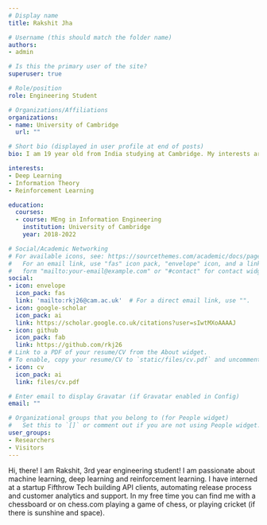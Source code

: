 ```yaml
---
# Display name
title: Rakshit Jha

# Username (this should match the folder name)
authors:
- admin

# Is this the primary user of the site?
superuser: true

# Role/position
role: Engineering Student

# Organizations/Affiliations
organizations:
- name: University of Cambridge
  url: ""

# Short bio (displayed in user profile at end of posts)
bio: I am 19 year old from India studying at Cambridge. My interests are in machine learning and deep learning.

interests:
- Deep Learning
- Information Theory
- Reinforcement Learning

education:
  courses:
  - course: MEng in Information Engineering
    institution: University of Cambridge
    year: 2018-2022

# Social/Academic Networking
# For available icons, see: https://sourcethemes.com/academic/docs/page-builder/#icons
#   For an email link, use "fas" icon pack, "envelope" icon, and a link in the
#   form "mailto:your-email@example.com" or "#contact" for contact widget.
social:
- icon: envelope
  icon_pack: fas
  link: 'mailto:rkj26@cam.ac.uk'  # For a direct email link, use "".
- icon: google-scholar
  icon_pack: ai
  link: https://scholar.google.co.uk/citations?user=sIwtMXoAAAAJ
- icon: github
  icon_pack: fab
  link: https://github.com/rkj26
# Link to a PDF of your resume/CV from the About widget.
# To enable, copy your resume/CV to `static/files/cv.pdf` and uncomment the lines below.
- icon: cv
  icon_pack: ai
  link: files/cv.pdf

# Enter email to display Gravatar (if Gravatar enabled in Config)
email: ""

# Organizational groups that you belong to (for People widget)
#   Set this to `[]` or comment out if you are not using People widget.
user_groups:
- Researchers
- Visitors
---
```


Hi, there! I am Rakshit, 3rd year engineering student! I am passionate about machine learning, deep learning and reinforcement learning. I have interned at a startup Fifthrow Tech building API clients, automating release process and customer analytics and support. In my free time you can find me with a chessboard or on chess.com playing a game of chess, or playing cricket (if there is sunshine and space).
